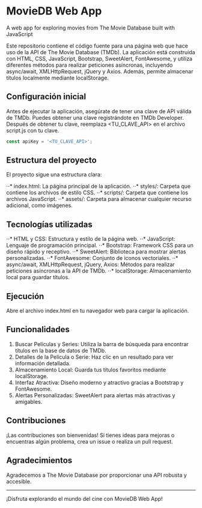 # MovieDB Web App
A web app for exploring movies from The Movie Database built with JavaScript

Este repositorio contiene el código fuente para una página web que hace uso de la API de The Movie Database (TMDb). La aplicación está construida con HTML, CSS, JavaScript, Bootstrap, SweetAlert, FontAwesome, y utiliza diferentes métodos para realizar peticiones asíncronas, incluyendo async/await, XMLHttpRequest, jQuery y Axios. Además, permite almacenar títulos localmente mediante localStorage.

## Configuración inicial
Antes de ejecutar la aplicación, asegúrate de tener una clave de API válida de TMDb. Puedes obtener una clave registrándote en TMDb Developer. Después de obtener tu clave, reemplaza <TU_CLAVE_API> en el archivo script.js con tu clave.

```javascript
const apiKey = '<TU_CLAVE_API>';
```

## Estructura del proyecto
El proyecto sigue una estructura clara:

⋅⋅* index.html: La página principal de la aplicación.
⋅⋅* styles/: Carpeta que contiene los archivos de estilo CSS.
⋅⋅* scripts/: Carpeta que contiene los archivos JavaScript.
⋅⋅* assets/: Carpeta para almacenar cualquier recurso adicional, como imágenes.

## Tecnologías utilizadas
⋅⋅* HTML y CSS: Estructura y estilo de la página web.
⋅⋅* JavaScript: Lenguaje de programación principal.
⋅⋅* Bootstrap: Framework CSS para un diseño rápido y receptivo.
⋅⋅* SweetAlert: Biblioteca para mostrar alertas personalizadas.
⋅⋅* FontAwesome: Conjunto de iconos vectoriales.
⋅⋅* async/await, XMLHttpRequest, jQuery, Axios: Métodos para realizar peticiones asíncronas a la API de TMDb.
⋅⋅* localStorage: Almacenamiento local para guardar títulos.

## Ejecución
Abre el archivo index.html en tu navegador web para cargar la aplicación.

## Funcionalidades
1. Buscar Películas y Series: Utiliza la barra de búsqueda para encontrar títulos en la base de datos de TMDb.
2. Detalles de la Película o Serie: Haz clic en un resultado para ver información detallada.
3. Almacenamiento Local: Guarda tus títulos favoritos mediante localStorage.
4. Interfaz Atractiva: Diseño moderno y atractivo gracias a Bootstrap y FontAwesome.
5. Alertas Personalizadas: SweetAlert para alertas más atractivas y amigables.
   
## Contribuciones
¡Las contribuciones son bienvenidas! Si tienes ideas para mejoras o encuentras algún problema, crea un issue o realiza un pull request.

## Agradecimientos
Agradecemos a The Movie Database por proporcionar una API robusta y accesible.

---
¡Disfruta explorando el mundo del cine con MovieDB Web App!
